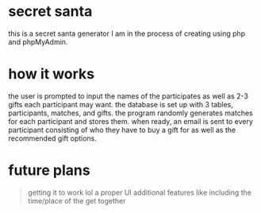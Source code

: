 # secret santa
this is a secret santa generator I am in the process of creating using php and phpMyAdmin. 

# how it works

the user is prompted to input the names of the participates as well as 2-3 gifts each participant may want. 
the database is set up with 3 tables, participants, matches, and gifts. the program randomly generates matches for each participant and stores them. when ready, an email is sent to every participant consisting of who they have to buy a gift for as well as the recommended gift options.

# future plans
> getting it to work lol
> a proper UI
> additional features like including the time/place of the get together
